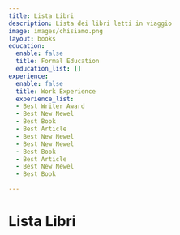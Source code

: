 ```yaml
---
title: Lista Libri
description: Lista dei libri letti in viaggio
image: images/chisiamo.png
layout: books
education:
  enable: false
  title: Formal Education
  education_list: []
experience:
  enable: false
  title: Work Experience
  experience_list:
  - Best Writer Award
  - Best New Newel
  - Best Book
  - Best Article
  - Best New Newel
  - Best New Newel
  - Best Book
  - Best Article
  - Best New Newel
  - Best Book

---
```

Lista Libri   
====